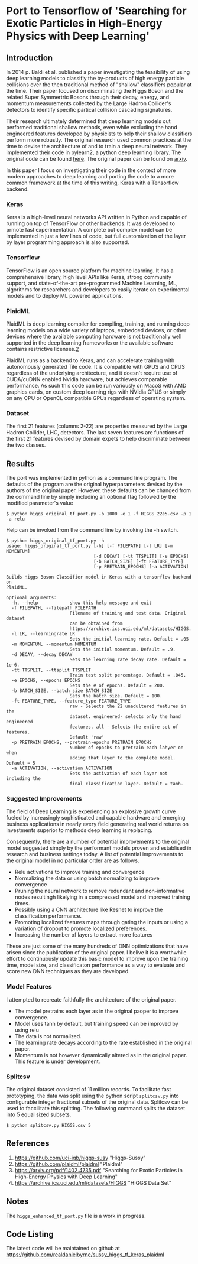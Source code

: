 # Port to Tensorflow of 'Searching for Exotic Particles in High-Energy Physics with Deep Learning'



## Introduction

In 2014 p. Baldi et al. published a paper investigating the feasibility of using deep learning models to classifiy the by-products of high energy particle collisions over the then traditional method of "shallow" classifiers popular at the time. Their paper focused on discriminating the Higgs Boson and the related Super Symmertric Bosons through their decay, energy, and momentum measurements collected by the Large Hadron Collider's detectors to identify specific partical collision cascading signatures.

Their research ultimately determined that deep learning models out performed traditional shallow methods, even while excluding the hand engineered features developed by physicists to help their shallow classifiers perform more robustly.  The original research used common practices at the time to devise the architecture of and to train a deep neural network.  They implemented their code in pylearn2, a python deep learning library.  The original code can be found [here][1].  The original paper can be found on [arxiv][3].

In this paper I focus on investigating their code in the context of more modern approaches to deep learning and porting the code to a more common framework at the time of this writing, Keras with a Tensorflow backend.

### Keras 

Keras is a high-level neural networks API written in Python and capable of running on top of TensorFlow or other backends.  It was developed to prmote fast experimentation. A complete but complex model can be implemented in just a few lines of code, but full customization of the layer by layer programming approach is also supported. 

### Tensorflow

TensorFlow is an open source platform for machine learning. It has a comprehensive library, high level APIs like Keras, strong community support, and state-of-the-art pre-programmed Machine Learning, ML, algorithms for researchers and developers to easily iterate on experimental models and to deploy ML powered applications.


### PlaidML

PlaidML is deep learning compiler for compiling, training, and running deep learning models on a wide variety of laptops, embedded devices, or other devices where the available computing hardware is not traditionally well supported in the deep learning frameworks or the available software contains restrictive licenses.[2]

PlaidML runs as a backend to Keras, and can accelerate training with autonomously generated Tile code. It is compatible with GPUS and CPUS regardless of the underlying architecture, and it doesn't require use of CUDA/cuDNN enabled Nvidia hardware, but achieves comparable performance.  As such this code can be run variously on MacoS with AMD graphics cards, on custom deep learning rigs with NVIdia GPUS or simply on any CPU or OpenCL compatible GPUs regardless of operating system. 

### Dataset

The first 21 features (columns 2-22) are properties measured by the Large Hadron Collider, LHC, detectors. The last seven features are functions of the first 21 features devised by domain expets to help discriminate between the two classes. 

## Results

The port was implemented in python as a command line program.  The defaults of the program are the original hyperparameters devised by the authors of the original paper.  However, these defaults can be changed from the command line by simply including an optional flag followed by the modified parameter's value

    $ python higgs_original_tf_port.py -b 1000 -e 1 -f HIGGS_22e5.csv -p 1 -a relu

Help can be invoked from the command line by invoking the -h switch.

    $ python higgs_original_tf_port.py -h
    usage: higgs_original_tf_port.py [-h] [-f FILEPATH] [-l LR] [-m MOMENTUM]
                                     [-d DECAY] [-tt TTSPLIT] [-e EPOCHS]
                                     [-b BATCH_SIZE] [-ft FEATURE_TYPE]
                                     [-p PRETRAIN_EPOCHS] [-a ACTIVATION]
    
    Builds Higgs Boson Classifier model in Keras with a tensorflow backend on
    PlaidML.
    
    optional arguments:
      -h, --help            show this help message and exit
      -f FILEPATH, --filepath FILEPATH
                            Filename of training and test data. Original dataset
                            can be obtained from
                            https://archive.ics.uci.edu/ml/datasets/HIGGS.
      -l LR, --learningrate LR
                            Sets the initial learning rate. Default = .05
      -m MOMENTUM, --momentum MOMENTUM
                            Sets the initial momentum. Default = .9.
      -d DECAY, --decay DECAY
                            Sets the learning rate decay rate. Default = 1e-6.
      -tt TTSPLIT, --ttsplit TTSPLIT
                            Train test split percentage. Default = .045.
      -e EPOCHS, --epochs EPOCHS
                            Sets the # of epochs. Default = 200.
      -b BATCH_SIZE, --batch_size BATCH_SIZE
                            Sets the batch size. Default = 100.
      -ft FEATURE_TYPE, --feature_type FEATURE_TYPE
                            raw - Selects the 22 unadultered features in the
                            dataset. engineered- selects only the hand engineered
                            features. all - Selects the entire set of features.
                            Default 'raw'
      -p PRETRAIN_EPOCHS, --pretrain-epochs PRETRAIN_EPOCHS
                            Number of epochs to pretrain each lahyer on when
                            adding that layer to the complete model. Default = 5
      -a ACTIVATION, --activation ACTIVATION
                            Sets the activation of each layer not including the
                            final classification layer. Default = tanh.

### Suggested Improvements

The field of Deep Learning is experiencing an explosive growth curve fueled by increasingly sophisticated and capable hardware and emerging business applications in nearly every field generating real world returns on investments superior to methods deep learning is replacing.  

Consequently, there are a number of potential improvements to the original model suggested simply by the performant models proven and establised in research and business settings today.  A list of potential improvements to the original model in no particular order are as follows.

- Relu activations to improve training and convergence
- Normalizing the data or using batch normalizing to improve convergence
- Pruning the neural network to remove redundant and non-informative nodes resultingh likelying in a compressed model and improved training times.
- Possibly using a CNN architecture like Resnet to improve the classification performance.
- Promoting localized features maps through gating the inputs or using a variation of dropout to promote localized preferences.
- Increasing the number of layers to extract more features

These are just some of the many hundreds of DNN optimizations that have arisen since the publication of the original paper.  I belive it is a worthwhile effort to continuously update this basic model to improve upon the training time, model size, and classificaton performance as a way to evaluate and score new DNN techniques as they are developed.

### Model Features

I attempted to recreate faithfully the architecture of the original paper.  

- The model pretrains each layer as in the original paoper to improve convergence.
- Model uses tanh by default, but training speed can be improved by using relu
- The data is not normalized.
- The learning rate decays according to the rate established in the original paper.
- Momentum is not however dynamically altered as in the original paper.  This feature is under development.

### Splitcsv

The original dataset consisted of 11 million records.  To facilitate fast prototyping, the data was split using the python script `splitcsv.py` into configurable integer fractional subsets of the original data.  Splitcsv can be used to faccilitate this splitting.  The following command splits the dataset into 5 equal sized subsets.

    $ python splitcsv.py HIGGS.csv 5

## References

1. https://github.com/uci-igb/higgs-susy "Higgs-Sussy"
2. https://github.com/plaidml/plaidml "Plaidml"
3. https://arxiv.org/pdf/1402.4735.pdf "Searching for Exotic Particles in High-Energy Physics with Deep Learning"
4. https://archive.ics.uci.edu/ml/datasets/HIGGS "HIGGS Data Set"


[1]: <https://github.com/uci-igb/higgs-susy> "Higgs-Sussy"
[2]: <https://github.com/plaidml/plaidml> "Plaidml"
[3]: <https://arxiv.org/pdf/1402.4735.pdf> "Searching for Exotic Particles in High-Energy Physics with Deep Learning"
[4]: <https://archive.ics.uci.edu/ml/datasets/HIGGS> "HIGGS Data Set"

## Notes

The `higgs_enhanced_tf_port.py` file is a work in progress.

## Code Listing

The latest code will be maintained on github at https://github.com/realdanielbyrne/sussy_higgs_tf_keras_plaidml 

